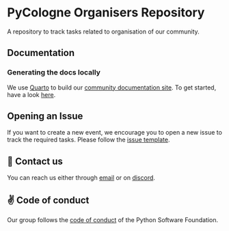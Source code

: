 # PyCologne Organisers Repository

A repository to track tasks related to organisation of our community.

## Documentation

### Generating the docs locally

We use [Quarto](https://quarto.org/) to build our [community documentation site](https://pycologne-group.github.io/community-organisation/). To get started, have a look [here](https://quarto.org/docs/get-started/).

## Opening an Issue

If you want to create a new event, we encourage you to open a new issue to track the required tasks. Please follow the [issue template](./.github/ISSUE_TEMPLATE/event.yaml).

## :satellite: Contact us

You can reach us either through [email](mailto:info@pycologne.org) or on [discord](https://discord.gg/AbadjmRpZN).


## :v: Code of conduct

Our group follows the [code of conduct](http://python.org/psf/conduct) of the Python Software Foundation.
